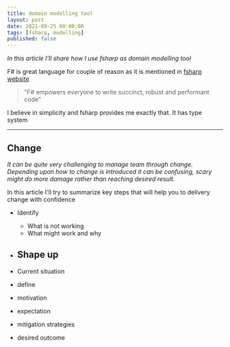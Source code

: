 ```yaml
---
title: domain modelling tool
layout: post
date: 2021-09-25 00:00:00
tags: [fsharp, modelling]
published: false
---
```


*In this article I'll share how I use fsharp as domain modelling tool*

F# is great language for couple of reason as it is mentioned in [fsharp website](https://fsharp.org)

> "F# empowers everyone to write succinct, robust and performant code"

I believe in simplicity and fsharp provides me exactly that. It has type system




---
## Change
*It can be quite very challenging to manage team through change. Depending upon how to change is introduced it can be confusing, scary might do more damage rather than reaching desired result.*

In this article I'll try to summarize key steps that will help you to delivery change with confidence

- Identify
  - What is not working
  - What might work and why
- Shape up
  -

- Current situation
- define
- motivation
- expectation
- mitigation strategies
- desired outcome




